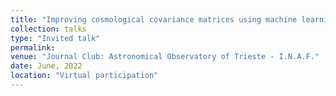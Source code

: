 ```yaml
---
title: "Improving cosmological covariance matrices using machine learning"
collection: talks
type: "Invited talk"
permalink: 
venue: "Journal Club: Astronomical Observatory of Trieste - I.N.A.F."
date: June, 2022
location: "Virtual participation"
---
```

